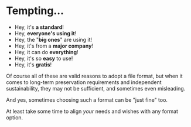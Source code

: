 
# Tempting...

  * Hey, it's **a standard**!
  * Hey, **everyone's using it**!
  * Hey, the "**big ones**" are using it!
  * Hey, it's from a **major company**!
  * Hey, it can do **everything**!
  * Hey, it's so **easy** to use!
  * Hey, it's **gratis**!

<aside class="notes">
Of course all of these are valid reasons to adopt a file format, but when it
comes to long-term preservation requirements and independent sustainability,
they may not be sufficient, and sometimes even misleading.

And yes, sometimes choosing such a format can be "just fine" too.

At least take some time to align *your* needs and wishes with any format option.
</aside>


